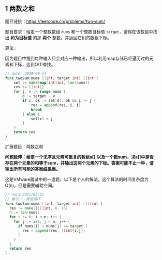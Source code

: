 ## 1 两数之和

题目链接：https://leetcode.cn/problems/two-sum/

题目要求：给定一个整数数组 `nums` 和一个整数目标值 `target`，请你在该数组中找出 **和为目标值** 的那 **两个** 整数，并返回它们的数组下标。

算法：

因为题目中提到每种输入只会对应一种输出，所以利用map存储已经遍历过的元素和下标，达到O(1)查找。

```go
// date: 2020-09-14
func twoSum(nums []int, target int) []int {
    set := make(map[int]int, len(nums))
    res := []int{}
    for j, v := range nums {
        d := target - v
        if i, ok := set[d]; ok && i != j {
            res = append(res, i, j)
            break
        } else {
            set[v] = j
        }
    }
    return res
}
```



扩展题目：两数之和

**问题延伸：给定一个无序且元素可重复的数组a[],以及一个数sum，求a[]中是否存在两个元素的和等于sum，并输出这两个元素的下标。答案可能不止一种，请输出所有可能的答案结果集。**

这是VMware面试中的一道题，以下是个人的解法。这个算法的时间复杂度为O(n)，但是需要辅助空间。

```go
// data 2021/02/21
// 解法一：两层循环
func twoSum(nums []int, target int) [][]int {
  res := make([][]int, 0, 16)
  n := len(nums)
  for i := 0; i < n; i++ {
    for j := i+1; j < n; j++ {
      if nums[i] + nums[j] == target {
        res = append(res, []int{i,j})
      }
    }
  }
  return res
}
```

